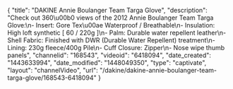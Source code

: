 {
    "title": "DAKINE Annie Boulanger Team Targa Glove",
    "description": "Check out 360\u00b0 views of the 2012 Annie Boulanger Team Targa Glove:\n- Insert: Gore Tex\u00ae Waterproof \/ Breathable\n- Insulation: High loft synthetic [ 60 \/ 220g ]\n- Palm: Durable water repellent leather\n- Shell Fabric: Finished with DWR (Durable Water Repellent) treatment\n- Lining: 230g fleece\/400g Pile\n- Cuff Closure: Zipper\n- Nose wipe thumb panels",
    "channelid": "168543",
    "videoid": "6418094",
    "date_created": "1443633994",
    "date_modified": "1448049350",
    "type": "captivate",
    "layout": "channelVideo",
    "url": "\/dakine\/dakine-annie-boulanger-team-targa-glove\/168543-6418094"
}